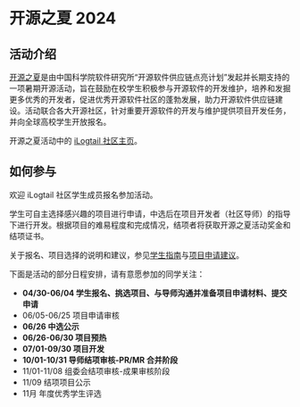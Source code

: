 # 开源之夏 2024

## 活动介绍

[开源之夏](https://summer-ospp.ac.cn/)是由中国科学院软件研究所“开源软件供应链点亮计划”发起并长期支持的一项暑期开源活动，旨在鼓励在校学生积极参与开源软件的开发维护，培养和发掘更多优秀的开发者，促进优秀开源软件社区的蓬勃发展，助力开源软件供应链建设。活动联合各大开源社区，针对重要开源软件的开发与维护提供项目开发任务，并向全球高校学生开放报名。

开源之夏活动中的 [iLogtail 社区主页](https://summer-ospp.ac.cn/org/orgdetail/6eba80a6-81a9-4999-8c3b-70796665f622?lang=zh)。

## 如何参与

欢迎 iLogtail 社区学生成员报名参加活动。

学生可自主选择感兴趣的项目进行申请，中选后在项目开发者（社区导师）的指导下进行开发。根据项目的难易程度和完成情况，结项者将获取开源之夏活动奖金和结项证书。

关于报名、项目选择的说明和建议，参见[学生指南](https://summer-ospp.ac.cn/help/student/)与[项目申请建议](https://summer-ospp.ac.cn/help/proj_apply/)。

下面是活动的部分日程安排，请有意愿参加的同学关注：

* **04/30-06/04 学生报名、挑选项目、与导师沟通并准备项目申请材料、提交申请**
* 06/05-06/25 项目申请审核
* **06/26 中选公示**
* **06/26-06/30 项目预热**
* **07/01-09/30 项目开发**
* **10/01-10/31 导师结项审核-PR/MR 合并阶段**
* 11/01-11/08 组委会结项审核-成果审核阶段
* 11/09 结项项目公示
* 11月 年度优秀学生评选
